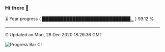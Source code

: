### Hi there 👋

⏳ Year progress { █████████████████████████████▁ } 99.12 %

---

⏰ Updated on Mon, 28 Dec 2020 18:29:36 GMT

![Progress Bar CI](https://github.com/liununu/liununu/workflows/Progress%20Bar%20CI/badge.svg)
